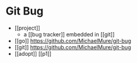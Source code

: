 # Git Bug

- [[project]]
  - a [[bug tracker]] embedded in [[git]]
- [[go]] https://github.com/MichaelMure/git-bug
- [[git]] https://github.com/MichaelMure/git-bug
- [[adopt]] [[p1]]


